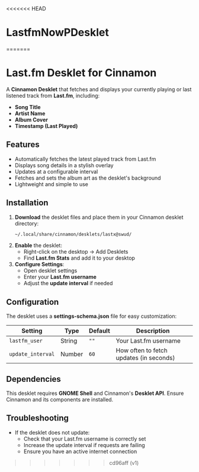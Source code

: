 <<<<<<< HEAD
# LastfmNowPDesklet
=======
# Last.fm Desklet for Cinnamon

A **Cinnamon Desklet** that fetches and displays your currently playing or last listened track from **Last.fm**, including:

-  **Song Title**
-  **Artist Name**
-  **Album Cover**
- **Timestamp (Last Played)**

## Features
- Automatically fetches the latest played track from Last.fm
- Displays song details in a stylish overlay
- Updates at a configurable interval
- Fetches and sets the album art as the desklet's background
- Lightweight and simple to use

## Installation
1. **Download** the desklet files and place them in your Cinnamon desklet directory:
   ```sh
   ~/.local/share/cinnamon/desklets/lastx@swud/
   ```
2. **Enable** the desklet:
   - Right-click on the desktop → Add Desklets
   - Find **Last.fm Stats** and add it to your desktop
3. **Configure Settings**:
   - Open desklet settings
   - Enter your **Last.fm username**
   - Adjust the **update interval** if needed

## Configuration
The desklet uses a **settings-schema.json** file for easy customization:

| Setting | Type | Default | Description |
|---------|------|---------|-------------|
| `lastfm_user` | String | `""` | Your Last.fm username |
| `update_interval` | Number | `60` | How often to fetch updates (in seconds) |

## Dependencies
This desklet requires **GNOME Shell** and Cinnamon's **Desklet API**. Ensure Cinnamon and its components are installed.

## Troubleshooting
- If the desklet does not update:
  - Check that your Last.fm username is correctly set
  - Increase the update interval if requests are failing
  - Ensure you have an active internet connection

>>>>>>> cd96aff (v1)
